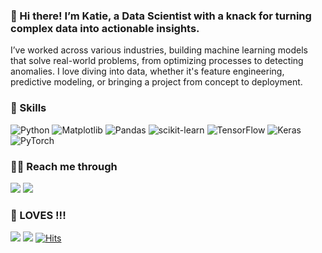 ### 👋 Hi there! I’m Katie, a Data Scientist with a knack for turning complex data into actionable insights.

 I’ve worked across various industries, building machine learning models that solve real-world problems, from optimizing processes to detecting anomalies.
  I love diving into data, whether it's feature engineering, predictive modeling, or bringing a project from concept to deployment.
### 🚀 Skills
![Python](https://img.shields.io/badge/python-3670A0?style=for-the-badge&logo=python&logoColor=ffdd54)
![Matplotlib](https://img.shields.io/badge/Matplotlib-%23ffffff.svg?style=for-the-badge&logo=Matplotlib&logoColor=black)
![Pandas](https://img.shields.io/badge/pandas-%23150458.svg?style=for-the-badge&logo=pandas&logoColor=white)
![scikit-learn](https://img.shields.io/badge/scikit--learn-%23F7931E.svg?style=for-the-badge&logo=scikit-learn&logoColor=white)
![TensorFlow](https://img.shields.io/badge/TensorFlow-%23FF6F00.svg?style=for-the-badge&logo=TensorFlow&logoColor=white)
![Keras](https://img.shields.io/badge/Keras-%23D00000.svg?style=for-the-badge&logo=Keras&logoColor=white)
![PyTorch](https://img.shields.io/badge/PyTorch-%23EE4C2C.svg?style=for-the-badge&logo=PyTorch&logoColor=white)

### 👩‍💻 Reach me through
<a href="https://www.linkedin.com/in/katie-minjoo-kim-9335ab218/"><img src="https://img.shields.io/badge/LinkedIn-0077B5?style=for-the-badge&logo=linkedin&logoColor=white"/></a>
<a href = "katie.minjoo@gmail.com"><img src="https://img.shields.io/badge/Gmail-D14836?style=for-the-badge&logo=gmail&logoColor=white"></a>

### 🫶 LOVES !!!
<a href = 'https://open.spotify.com/album/2lIZef4lzdvZkiiCzvPKj7?si=8h4CTEtPRUydRsbQx4oXig'><img src = 'https://img.shields.io/badge/Spotify-1ED760?&style=for-the-badge&logo=spotify&logoColor=white'/></a>
![](https://img.shields.io/badge/Pinterest-BD081C?style=for-the-badge&logo=Pinterest&logoColor=white)
[![Hits](https://hits.seeyoufarm.com/api/count/incr/badge.svg?url=https%3A%2F%2Fgithub.com%2Fkatieminjoo&count_bg=%2379C83D&title_bg=%23555555&icon=&icon_color=%23E7E7E7&title=hits&edge_flat=false)](https://hits.seeyoufarm.com)

<!--
**katieminjoo/katieminjoo** is a ✨ _special_ ✨ repository because its `README.md` (this file) appears on your GitHub profile.

Here are some ideas to get you started:

- 🔭 I’m currently working on ...
- 🌱 I’m currently learning ...
- 👯 I’m looking to collaborate on ...
- 🤔 I’m looking for help with ...
- 💬 Ask me about ...
- 📫 How to reach me: ...
- 😄 Pronouns: ...
- ⚡ Fun fact: ...
-->
